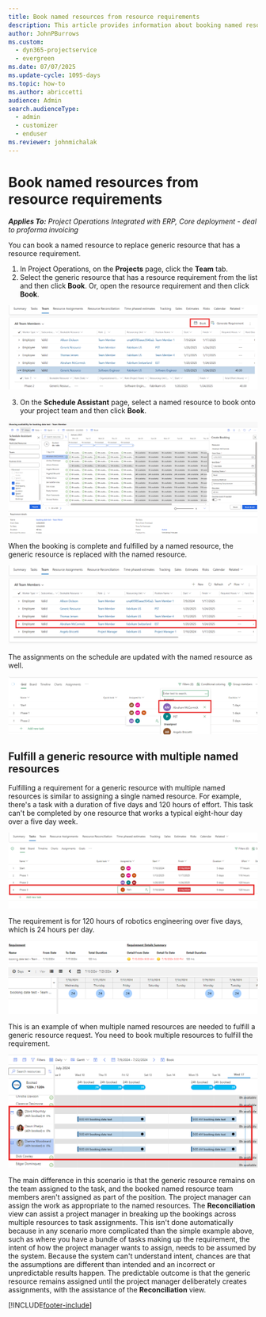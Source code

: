 ```yaml
---
title: Book named resources from resource requirements
description: This article provides information about booking named resources for a generic resource requirement.
author: JohnPBurrows
ms.custom: 
  - dyn365-projectservice
  - evergreen
ms.date: 07/07/2025
ms.update-cycle: 1095-days
ms.topic: how-to
ms.author: abriccetti
audience: Admin
search.audienceType: 
  - admin
  - customizer
  - enduser
ms.reviewer: johnmichalak
---
```

# Book named resources from resource requirements

_**Applies To:** Project Operations Integrated with ERP, Core deployment - deal to proforma invoicing_

You can book a named resource to replace generic resource that has a resource requirement.

1. In Project Operations, on the **Projects** page, click the **Team** tab.
2. Select the generic resource that has a resource requirement from the list and then click **Book**. Or, open the resource requirement and then click **Book**.


![Booking a generic team member.](media/book-from-team-grid.png)


3. On the **Schedule Assistant** page, select a named resource to book onto your project team and then click **Book**.

![Booking a generic team member using schedule assistant.](media/book-from-schedule-assistant.png)

When the booking is complete and fulfilled by a named resource, the generic resource is replaced with the named resource.

![Named team member replacing a generic team member.](media/generic-tm-replaced.png)

The assignments on the schedule are updated with the named resource as well.

![Named team member assigned to project tasks.](media/tm-assignment-changed.png)

## Fulfill a generic resource with multiple named resources
Fulfilling a requirement for a generic resource with multiple named resources is similar to assigning a single named resource. For example, there's a task with a duration of five days and 120 hours of effort. This task can't be completed by one resource that works a typical eight-hour day over a five day week. 

![A task that needs 120 hours of effort over five days.](media/120-hr-assignment.png)

The requirement is for 120 hours of robotics engineering over five days, which is 24 hours per day.

![Per day requirement.](media/120-hr-contours.png)

This is an example of when multiple named resources are needed to fulfill a generic resource request. You need to book multiple resources to fulfill the requirement.

![Booking multiple resources to fulfill the requirement.](media/booked-multiple-resources.png)

The main difference in this scenario is that the generic resource remains on the team assigned to the task, and the booked named resource team members aren't assigned as part of the position. The project manager can assign the work as appropriate to the named resources. The **Reconciliation** view can assist a project manager in breaking up the bookings across multiple resources to task assignments. This isn't done automatically because in any scenario more complicated than the simple example above, such as where you have a bundle of tasks making up the requirement, the intent of how the project manager wants to assign, needs to be assumed by the system. Because the system can't understand intent, chances are that the assumptions are different than intended and an incorrect or unpredictable results happen. The predictable outcome is that the generic resource remains assigned until the project manager deliberately creates assignments, with the assistance of the **Reconciliation** view.




[!INCLUDE[footer-include](../includes/footer-banner.md)]
